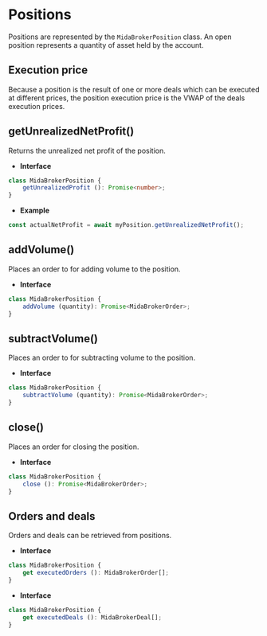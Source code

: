 # Positions
Positions are represented by the `MidaBrokerPosition` class.
An open position represents a quantity of asset held by the account.

## Execution price
Because a position is the result of one or more deals which can be executed at different prices,
the position execution price is the VWAP of the deals execution prices.

## getUnrealizedNetProfit()
Returns the unrealized net profit of the position.

- **Interface**
```typescript
class MidaBrokerPosition {
    getUnrealizedProfit (): Promise<number>;
}
```
- **Example**
```javascript
const actualNetProfit = await myPosition.getUnrealizedNetProfit();
```

## addVolume()
Places an order to for adding volume to the position.

- **Interface**
```typescript
class MidaBrokerPosition {
    addVolume (quantity): Promise<MidaBrokerOrder>;
}
```

## subtractVolume()
Places an order to for subtracting volume to the position.

- **Interface**
```typescript
class MidaBrokerPosition {
    subtractVolume (quantity): Promise<MidaBrokerOrder>;
}
```

## close()
Places an order for closing the position.

- **Interface**
```typescript
class MidaBrokerPosition {
    close (): Promise<MidaBrokerOrder>;
}
```

## Orders and deals
Orders and deals can be retrieved from positions.

- **Interface**
```typescript
class MidaBrokerPosition {
    get executedOrders (): MidaBrokerOrder[];
}
```
- **Interface**
```typescript
class MidaBrokerPosition {
    get executedDeals (): MidaBrokerDeal[];
}
```
